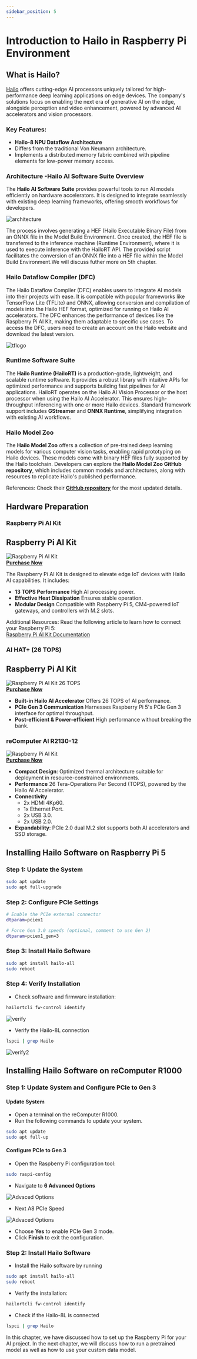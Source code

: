 ```yaml
---
sidebar_position: 5
---
```


# Introduction to Hailo in Raspberry Pi Environment

## What is Hailo?

[Hailo](https://hailo.ai/) offers cutting-edge AI processors uniquely tailored for high-performance deep learning applications on edge devices. The company's solutions focus on enabling the next era of generative AI on the edge, alongside perception and video enhancement, powered by advanced AI accelerators and vision processors.

### Key Features:
- **Hailo-8 NPU Dataflow Architecture**
- Differs from the traditional Von Neumann architecture.
- Implements a distributed memory fabric combined with pipeline elements for low-power memory access.

###  Architecture -Hailo AI Software Suite Overview

The **Hailo AI Software Suite** provides powerful tools to run AI models efficiently on hardware accelerators. It is designed to integrate seamlessly with existing deep learning frameworks, offering smooth workflows for developers.

![architecture](../../pictures/Chapter2/architecture.png)

The process involves generating a HEF (Hailo Executable Binary File) from an ONNX file in the Model Build Environment. Once created, the HEF file is transferred to the inference machine (Runtime Environment), where it is used to execute inference with the HailoRT API. The provided script facilitates the conversion of an ONNX file into a HEF file within the Model Build Environment.We will discuss futher more on 5th chapter. 

### Hailo Dataflow Compiler (DFC)
The Hailo Dataflow Compiler (DFC) enables users to integrate AI models into their projects with ease. It is compatible with popular frameworks like TensorFlow Lite (TFLite) and ONNX, allowing conversion and compilation of models into the Hailo HEF format, optimized for running on Hailo AI accelerators. The DFC enhances the performance of devices like the Raspberry Pi AI Kit, making them adaptable to specific use cases. To access the DFC, users need to create an account on the Hailo website and download the latest version.

![tflogo](../../pictures/Chapter2/df_compiler.PNG)

### Runtime Software Suite

The **Hailo Runtime (HailoRT)** is a production-grade, lightweight, and scalable runtime software. It provides a robust library with intuitive APIs for optimized performance and supports building fast pipelines for AI applications. HailoRT operates on the Hailo AI Vision Processor or the host processor when using the Hailo AI Accelerator. This ensures high-throughput inferencing with one or more Hailo devices. Standard framework support includes **GStreamer** and **ONNX Runtime**, simplifying integration with existing AI workflows.

### Hailo Model Zoo
The **Hailo Model Zoo** offers a collection of pre-trained deep learning models for various computer vision tasks, enabling rapid prototyping on Hailo devices. These models come with binary HEF files fully supported by the Hailo toolchain. Developers can explore the **Hailo Model Zoo GitHub repository**, which includes common models and architectures, along with resources to replicate Hailo's published performance.

References: Check their [**GitHub repository**](https://github.com/hailo-ai/hailo_model_zoo) for the most updated details.


## Hardware Preparation

### Raspberry Pi AI Kit

## Raspberry Pi AI Kit

![Raspberry Pi AI Kit](https://media-cdn.seeedstudio.com/media/catalog/product/cache/bb49d3ec4ee05b6f018e93f896b8a25d/2/-/2-113060086-raspberry-pi-ai-kit-all.jpg)  
[**Purchase Now**](https://www.seeedstudio.com/Raspberry-Pi-AI-Kit-p-5900.html?utm_source=PiAICourse&utm_medium=github&utm_campaign=Course)


The Raspberry Pi AI Kit is designed to elevate edge IoT devices with Hailo AI capabilities. It includes:
- **13 TOPS Performance** High AI processing power.
- **Effective Heat Dissipation** Ensures stable operation.
- **Modular Design** Compatible with Raspberry Pi 5, CM4-powered IoT gateways, and controllers with M.2 slots.

Additional Resources: Read the following article to learn how to connect your Raspberry Pi 5:  
[Raspberry Pi AI Kit Documentation](https://www.raspberrypi.com/documentation/accessories/ai-kit.html)

### AI HAT+ (26 TOPS)

## Raspberry Pi AI Kit

![Raspberry Pi AI Kit 26 TOPS](https://media-cdn.seeedstudio.com/media/catalog/product/cache/bb49d3ec4ee05b6f018e93f896b8a25d/a/i/ai_hat.jpg)  
[**Purchase Now**](https://www.seeedstudio.com/Raspberry-Pi-Al-HAT-26-TOPS-p-6243.html)


- **Built-in Hailo AI Accelerator** Offers 26 TOPS of AI performance.
- **PCIe Gen 3 Communication** Harnesses Raspberry Pi 5's PCIe Gen 3 interface for optimal throughput.
- **Post-efficient & Power-efficient** High performance without breaking the bank.

### reComputer AI R2130-12

![Raspberry Pi AI Kit](https://media-cdn.seeedstudio.com/media/catalog/product/cache/bb49d3ec4ee05b6f018e93f896b8a25d/1/_/1_24_1.jpg)  
[**Purchase Now**](https://www.seeedstudio.com/reComputer-AI-R2130-12-p-6368.html)

- **Compact Design**: Optimized thermal architecture suitable for deployment in resource-constrained environments.  
- **Performance** 26 Tera-Operations Per Second (TOPS), powered by the Hailo AI Accelerator.  
- **Connectivity** 
  - 2x HDMI 4Kp60.  
  - 1x Ethernet Port.  
  - 2x USB 3.0.  
  - 2x USB 2.0.  
- **Expandability**: PCIe 2.0 dual M.2 slot supports both AI accelerators and SSD storage.  

## Installing Hailo Software on Raspberry Pi 5

### Step 1: Update the System

```bash
sudo apt update
sudo apt full-upgrade
```

### Step 2: Configure PCIe Settings

```bash 
# Enable the PCIe external connector
dtparam=pciex1

# Force Gen 3.0 speeds (optional, comment to use Gen 2)
dtparam=pciex1_gen=3

```

### Step 3: Install Hailo Software

```bash 
sudo apt install hailo-all
sudo reboot

```

### Step 4: Verify Installation


- Check software and firmware installation:

```bash
hailortcli fw-control identify

```
![verify](../../pictures/Chapter2/verify.png)

- Verify the Hailo-8L connection

```bash
lspci | grep Hailo

```
![verify2](../../pictures/Chapter2/verify2.png)


## Installing Hailo Software on reComputer R1000

### Step 1: Update System and Configure PCIe to Gen 3

#### Update System

- Open a terminal on the reComputer R1000.
- Run the following commands to update your system.

```bash 
sudo apt update   
sudo apt full-up
```

#### Configure PCIe to Gen 3

- Open the Raspberry Pi configuration tool:


```bash 
sudo raspi-config
```

- Navigate to **6 Advanced Options**

![Advaced Options](../../pictures/Chapter2/advancedoptions.png)

- Next A8 PCIe Speed 

![Advaced Options](../../pictures/Chapter2/pcie.png)

- Choose **Yes** to enable PCIe Gen 3 mode. 
- Click **Finish** to exit the configuration.

### Step 2: Install Hailo Software

- Install the Hailo software by running

```bash
sudo apt install hailo-all  
sudo reboot 
```

- Verify the installation:  

```bash
hailortcli fw-control identify
```
- Check if the Hailo-8L is connected

```bash
lspci | grep Hailo 
```
In this chapter, we have discussed how to set up the Raspberry Pi for your AI project. In the next chapter, we will discuss how to run a pretrained model as well as how to use your custom data model.






